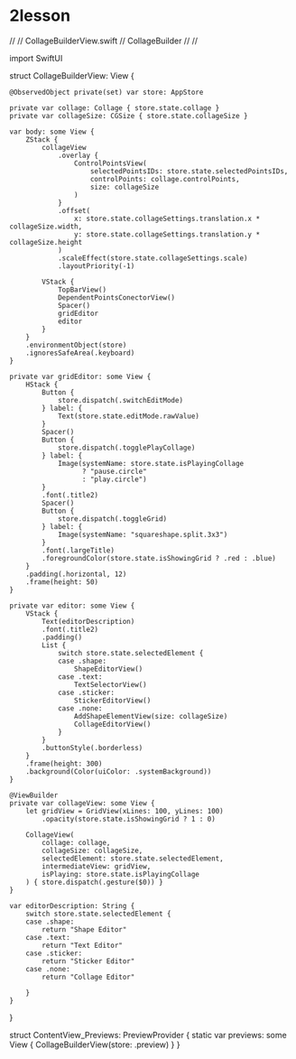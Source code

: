 # 2lesson
//
//  CollageBuilderView.swift
//  CollageBuilder
//
//

import SwiftUI

struct CollageBuilderView: View {
    
    @ObservedObject private(set) var store: AppStore
    
    private var collage: Collage { store.state.collage }
    private var collageSize: CGSize { store.state.collageSize }
    
    var body: some View {
        ZStack {
            collageView
                .overlay {
                    ControlPointsView(
                        selectedPointsIDs: store.state.selectedPointsIDs,
                        controlPoints: collage.controlPoints,
                        size: collageSize
                    )
                }
                .offset(
                    x: store.state.collageSettings.translation.x * collageSize.width,
                    y: store.state.collageSettings.translation.y * collageSize.height
                )
                .scaleEffect(store.state.collageSettings.scale)
                .layoutPriority(-1)
            
            VStack {
                TopBarView()
                DependentPointsConectorView()
                Spacer()
                gridEditor
                editor
            }
        }
        .environmentObject(store)
        .ignoresSafeArea(.keyboard)
    }
    
    private var gridEditor: some View {
        HStack {
            Button {
                store.dispatch(.switchEditMode)
            } label: {
                Text(store.state.editMode.rawValue)
            }
            Spacer()
            Button {
                store.dispatch(.togglePlayCollage)
            } label: {
                Image(systemName: store.state.isPlayingCollage
                      ? "pause.circle"
                      : "play.circle")
            }
            .font(.title2)
            Spacer()
            Button {
                store.dispatch(.toggleGrid)
            } label: {
                Image(systemName: "squareshape.split.3x3")
            }
            .font(.largeTitle)
            .foregroundColor(store.state.isShowingGrid ? .red : .blue)
        }
        .padding(.horizontal, 12)
        .frame(height: 50)
    }
    
    private var editor: some View {
        VStack {
            Text(editorDescription)
            .font(.title2)
            .padding()
            List {
                switch store.state.selectedElement {
                case .shape:
                    ShapeEditorView()
                case .text:
                    TextSelectorView()
                case .sticker:
                    StickerEditorView()
                case .none:
                    AddShapeElementView(size: collageSize)
                    CollageEditorView()
                }
            }
            .buttonStyle(.borderless)
        }
        .frame(height: 300)
        .background(Color(uiColor: .systemBackground))
    }
    
    @ViewBuilder
    private var collageView: some View {
        let gridView = GridView(xLines: 100, yLines: 100)
            .opacity(store.state.isShowingGrid ? 1 : 0)
        
        CollageView(
            collage: collage,
            collageSize: collageSize,
            selectedElement: store.state.selectedElement,
            intermediateView: gridView,
            isPlaying: store.state.isPlayingCollage
        ) { store.dispatch(.gesture($0)) }
    }
    
    var editorDescription: String {
        switch store.state.selectedElement {
        case .shape:
            return "Shape Editor"
        case .text:
            return "Text Editor"
        case .sticker:
            return "Sticker Editor"
        case .none:
            return "Collage Editor"

        }
    }
    
}

struct ContentView_Previews: PreviewProvider {
    static var previews: some View {
        CollageBuilderView(store: .preview)
    }
}
